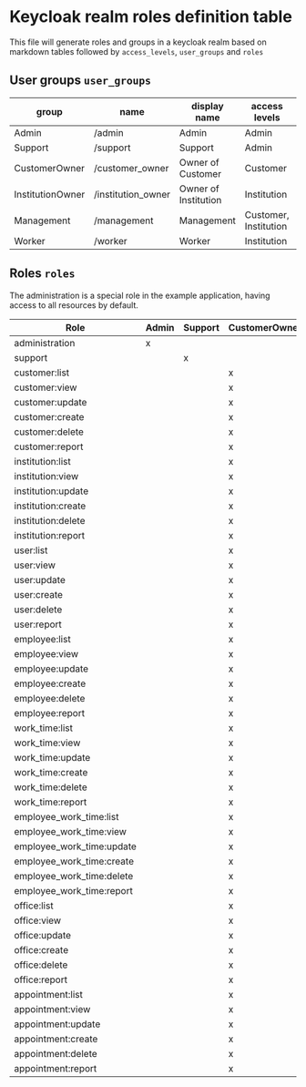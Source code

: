 # Keycloak realm roles definition table

This file will generate roles and groups in a keycloak realm based on markdown tables followed by `access_levels`, `user_groups` and `roles`


## User groups `user_groups`

| group            | name                 | display name         | access levels          | allowed types |
|------------------|----------------------|----------------------|------------------------|---------------|
| Admin            | /admin               | Admin                | Admin                  | none          |
| Support          | /support             | Support              | Admin                  | none          |
| CustomerOwner    | /customer_owner      | Owner of Customer    | Customer               | none          |
| InstitutionOwner | /institution_owner   | Owner of Institution | Institution            | eco,state     |
| Management       | /management          | Management           | Customer, Institution  | eco           |
| Worker           | /worker              | Worker               | Institution            | state         |

## Roles `roles`

The administration is a special role in the example application, having access to all resources by default.

| Role                        | Admin | Support | CustomerOwner | InstitutionOwner | Management | Worker |
|-----------------------------|-------|---------|---------------|------------------|------------|--------|
| administration              | x     |         |               |                  |            |        |
| support                     |       | x       |               |                  |            |        |
| customer:list               |       |         | x             |                  |            |        |
| customer:view               |       |         | x             | x                | x          | x      |
| customer:update             |       |         | x             |                  |            |        |
| customer:create             |       |         | x             |                  |            |        |
| customer:delete             |       |         | x             |                  |            |        |
| customer:report             |       |         | x             |                  |            |        |
| institution:list            |       |         | x             | x                |            |        |
| institution:view            |       |         | x             | x                | x          | x      |
| institution:update          |       |         | x             | x                |            |        |
| institution:create          |       |         | x             | x                |            |        |
| institution:delete          |       |         | x             | x                |            |        |
| institution:report          |       |         | x             | x                |            |        |
| user:list                   |       |         | x             | x                | x          |        |
| user:view                   |       |         | x             | x                | x          |        |
| user:update                 |       |         | x             | x                | x          |        |
| user:create                 |       |         | x             | x                | x          |        |
| user:delete                 |       |         | x             | x                | x          |        |
| user:report                 |       |         | x             | x                | x          |        |
| employee:list               |       |         | x             | x                | x          | x      |
| employee:view               |       |         | x             | x                | x          | x      |
| employee:update             |       |         | x             | x                | x          |        |
| employee:create             |       |         | x             | x                | x          |        |
| employee:delete             |       |         | x             | x                | x          |        |
| employee:report             |       |         | x             | x                | x          |        |
| work_time:list              |       |         | x             | x                | x          | x      |
| work_time:view              |       |         | x             | x                | x          | x      |
| work_time:update            |       |         | x             | x                | x          | x      |
| work_time:create            |       |         | x             | x                | x          | x      |
| work_time:delete            |       |         | x             | x                | x          | x      |
| work_time:report            |       |         | x             | x                | x          | x      |
| employee_work_time:list     |       |         | x             | x                | x          |        |
| employee_work_time:view     |       |         | x             | x                | x          |        |
| employee_work_time:update   |       |         | x             | x                | x          |        |
| employee_work_time:create   |       |         | x             | x                | x          |        |
| employee_work_time:delete   |       |         | x             | x                | x          |        |
| employee_work_time:report   |       |         | x             | x                | x          |        |
| office:list                 |       |         | x             | x                | x          | x      |
| office:view                 |       |         | x             | x                | x          | x      |
| office:update               |       |         | x             | x                | x          |        |
| office:create               |       |         | x             | x                | x          |        |
| office:delete               |       |         | x             | x                | x          |        |
| office:report               |       |         | x             | x                | x          |        |
| appointment:list            |       |         | x             | x                | x          | x      |
| appointment:view            |       |         | x             | x                | x          | x      |
| appointment:update          |       |         | x             | x                | x          |        |
| appointment:create          |       |         | x             | x                | x          |        |
| appointment:delete          |       |         | x             | x                | x          |        |
| appointment:report          |       |         | x             | x                | x          |        |